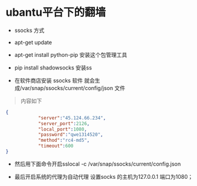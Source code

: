 # ubantu平台下的翻墙

- ssocks 方式

- apt-get update

- apt-get install python-pip 安装这个包管理工具

- pip install shadowsocks 安装ss

- 在软件商店安装 ssocks 软件 就会生成/var/snap/ssocks/current/config/json 文件
> 内容如下

```json
{
            "server":"45.124.66.234",
            "server_port":2126,
            "local_port":1080,
            "password":"qwe1314520",
            "method":"rc4-md5",
            "timeout":600
}
```
- 然后用下面命令开启sslocal -c /var/snap/ssocks/current/config.json

- 最后开启系统的代理为自动代理 设置socks 的主机为127.0.0.1 端口为1080；
